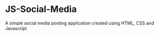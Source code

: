 # JS-Social-Media

A simple social media posting application created using HTML, CSS and Javascript

